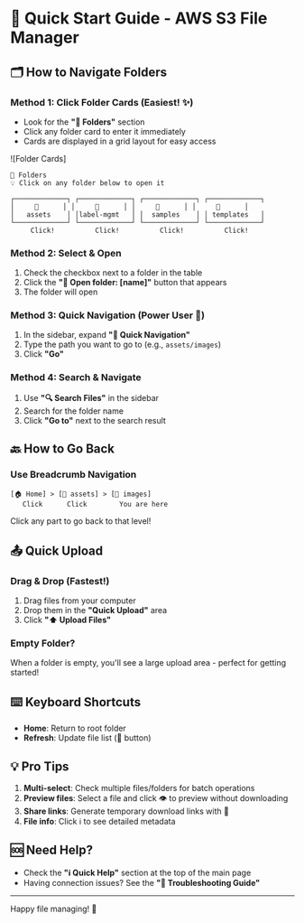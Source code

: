 # 🚀 Quick Start Guide - AWS S3 File Manager

## 🗂️ How to Navigate Folders

### Method 1: Click Folder Cards (Easiest! ✨)
- Look for the **"📁 Folders"** section
- Click any folder card to enter it immediately
- Cards are displayed in a grid layout for easy access

![Folder Cards]
```
📁 Folders
💡 Click on any folder below to open it

┌─────────────┐ ┌─────────────┐ ┌─────────────┐ ┌─────────────┐
│     📁      │ │     📁      │ │     📁      │ │     📁      │
│   assets    │ │label-mgmt   │ │  samples    │ │ templates   │
└─────────────┘ └─────────────┘ └─────────────┘ └─────────────┘
     Click!          Click!          Click!          Click!
```

### Method 2: Select & Open
1. Check the checkbox next to a folder in the table
2. Click the **"📂 Open folder: [name]"** button that appears
3. The folder will open

### Method 3: Quick Navigation (Power User 💪)
1. In the sidebar, expand **"🚀 Quick Navigation"**
2. Type the path you want to go to (e.g., `assets/images`)
3. Click **"Go"**

### Method 4: Search & Navigate
1. Use **"🔍 Search Files"** in the sidebar
2. Search for the folder name
3. Click **"Go to"** next to the search result

## 🔙 How to Go Back

### Use Breadcrumb Navigation
```
[🏠 Home] > [📁 assets] > [📁 images]
   Click      Click        You are here
```
Click any part to go back to that level!

## 📤 Quick Upload

### Drag & Drop (Fastest!)
1. Drag files from your computer
2. Drop them in the **"Quick Upload"** area
3. Click **"⬆️ Upload Files"**

### Empty Folder?
When a folder is empty, you'll see a large upload area - perfect for getting started!

## ⌨️ Keyboard Shortcuts

- **Home**: Return to root folder
- **Refresh**: Update file list (🔄 button)

## 💡 Pro Tips

1. **Multi-select**: Check multiple files/folders for batch operations
2. **Preview files**: Select a file and click 👁️ to preview without downloading
3. **Share links**: Generate temporary download links with 🔗
4. **File info**: Click ℹ️ to see detailed metadata

## 🆘 Need Help?

- Check the **"ℹ️ Quick Help"** section at the top of the main page
- Having connection issues? See the **"🔧 Troubleshooting Guide"**

---

Happy file managing! 🎉